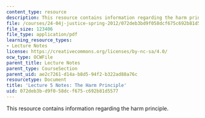 ```yaml
---
content_type: resource
description: This resource contains information regarding the harm principle.
file: /courses/24-04j-justice-spring-2012/072deb3bd9f058dcf675c692b81d5577_MIT24_04JS12_lec05.pdf
file_size: 123406
file_type: application/pdf
learning_resource_types:
- Lecture Notes
license: https://creativecommons.org/licenses/by-nc-sa/4.0/
ocw_type: OCWFile
parent_title: Lecture Notes
parent_type: CourseSection
parent_uid: ae2c7261-d14a-b8d5-94f2-b322ad88a76c
resourcetype: Document
title: 'Lecture 5 Notes: The Harm Principle'
uid: 072deb3b-d9f0-58dc-f675-c692b81d5577
---
```

This resource contains information regarding the harm principle.